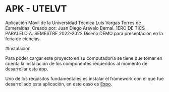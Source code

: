 # APK - UTELVT
Aplicación Móvil de la Universidad Técnica Luis Vargas Torres de Esmeraldas.
Creado por: Juan Diego Arévalo Bernal. 1ERO DE TICS PARALELO A. SEMESTRE 2022-2022
Diseño DEMO para presentación en la feria de ciencias.

#Instalación

Para poder cargar este proyecto en su computador/a se tiene que tomar en cuenta la instalación de los componentes requeridos al momento de desarrollar esta app.

Uno de los requisitos fundamentales es instalar el framework con el que fue desarrollado esta aplicación, en este caso es [Expo].

[Expo]: https://docs.expo.dev/get-started/installation/
